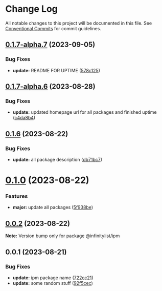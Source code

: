 # Change Log

All notable changes to this project will be documented in this file.
See [Conventional Commits](https://conventionalcommits.org) for commit guidelines.

## [0.1.7-alpha.7](https://github.com/InfinityBotList/node-sdk/compare/v0.1.7-alpha.6...v0.1.7-alpha.7) (2023-09-05)

### Bug Fixes

-   **update:** README FOR UPTIME ([578c125](https://github.com/InfinityBotList/node-sdk/commit/578c1257d9846f59ff1062b7862235cfac0de06a))

## [0.1.7-alpha.6](https://github.com/InfinityBotList/node-sdk/compare/v0.1.7-alpha.5...v0.1.7-alpha.6) (2023-08-28)

### Bug Fixes

-   **update:** updated homepage url for all packages and finished uptime ([c4da8b4](https://github.com/InfinityBotList/node-sdk/commit/c4da8b422c8332e015d3601879925517b9b0091f))

## [0.1.6](https://github.com/InfinityBotList/node-sdk/compare/v0.1.5...v0.1.6) (2023-08-22)

### Bug Fixes

-   **update:** all package description ([db71bc7](https://github.com/InfinityBotList/node-sdk/commit/db71bc7d31dfd49a39f91e5cf22a84578488e412))

# [0.1.0](https://github.com/InfinityBotList/node-sdk/compare/v0.0.2-patch1...v0.1.0) (2023-08-22)

### Features

-   **major:** update all packages ([5f938be](https://github.com/InfinityBotList/node-sdk/commit/5f938be742864bc69b6579ceb667f367d169c971))

## [0.0.2](https://github.com/InfinityBotList/node-sdk/compare/@infinitylist/ipm@0.0.1...@infinitylist/ipm@0.0.2) (2023-08-22)

**Note:** Version bump only for package @infinitylist/ipm

## 0.0.1 (2023-08-21)

### Bug Fixes

-   **update:** ipm package name ([722cc21](https://github.com/InfinityBotList/node-sdk/commit/722cc2108e00c5e6a6576c6340874779b1722656))
-   **update:** some random stuff ([92f5cec](https://github.com/InfinityBotList/node-sdk/commit/92f5ceca74793757497e4f6a18c7f0c9cc5797f3))
